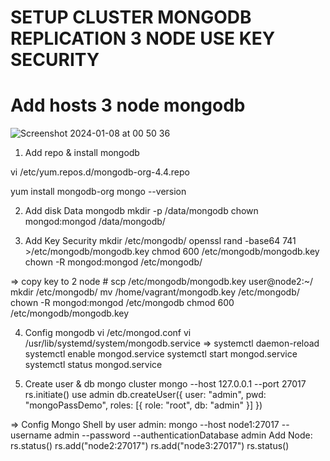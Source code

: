 # SETUP CLUSTER MONGODB REPLICATION 3 NODE USE KEY SECURITY

# Add hosts 3 node mongodb
![Screenshot 2024-01-08 at 00 50 36](https://github.com/sysadminzz/mongodb/assets/152803356/a4e69313-544d-4db5-9775-8fbbfc71e54d)


1. Add repo & install mongodb


vi /etc/yum.repos.d/mongodb-org-4.4.repo


yum install mongodb-org
mongo --version

2. Add disk Data mongodb
mkdir -p /data/mongodb
chown mongod:mongod /data/mongodb/

3. Add Key Security
mkdir /etc/mongodb/
openssl rand -base64 741 >/etc/mongodb/mongodb.key
chmod 600 /etc/mongodb/mongodb.key
chown -R mongod:mongod /etc/mongodb/

=> copy key to 2 node #
scp /etc/mongodb/mongodb.key user@node2:~/
mkdir /etc/mongodb/
mv /home/vagrant/mongodb.key /etc/mongodb/
chown -R mongod:mongod  /etc/mongodb
chmod 600 /etc/mongodb/mongodb.key

4. Config mongodb
vi /etc/mongod.conf
vi /usr/lib/systemd/system/mongodb.service
=> systemctl daemon-reload
systemctl enable mongod.service
systemctl start mongod.service
systemctl status mongod.service

5. Create user & db mongo cluster
mongo --host 127.0.0.1 --port 27017
rs.initiate() 
use admin 
db.createUser({
  user: "admin",
  pwd: "mongoPassDemo", 
  roles: [{ role: "root", db: "admin" }]
})

=> Config Mongo Shell by user admin:
mongo --host node1:27017 --username admin --password  --authenticationDatabase admin
Add Node:
rs.status() 
rs.add("node2:27017")
rs.add("node3:27017")
rs.status() 







